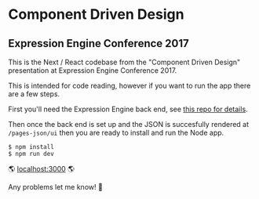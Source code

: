 # Component Driven Design
## Expression Engine Conference 2017

This is the Next / React codebase from the "Component Driven Design" presentation at Expression Engine Conference 2017.

This is intended for code reading, however if you want to run the app there are a few steps.

First you'll need the Expression Engine back end, see [this repo for details](https://github.com/chambaz/expression-engine-conf-ee).

Then once the back end is set up and the JSON is succesfully rendered at `/pages-json/ui` then you are ready to install and run the Node app.

```
$ npm install
$ npm run dev
```

🌎 [localhost:3000](http://localhost:3000) 🌎

Any problems let me know! 🤘
